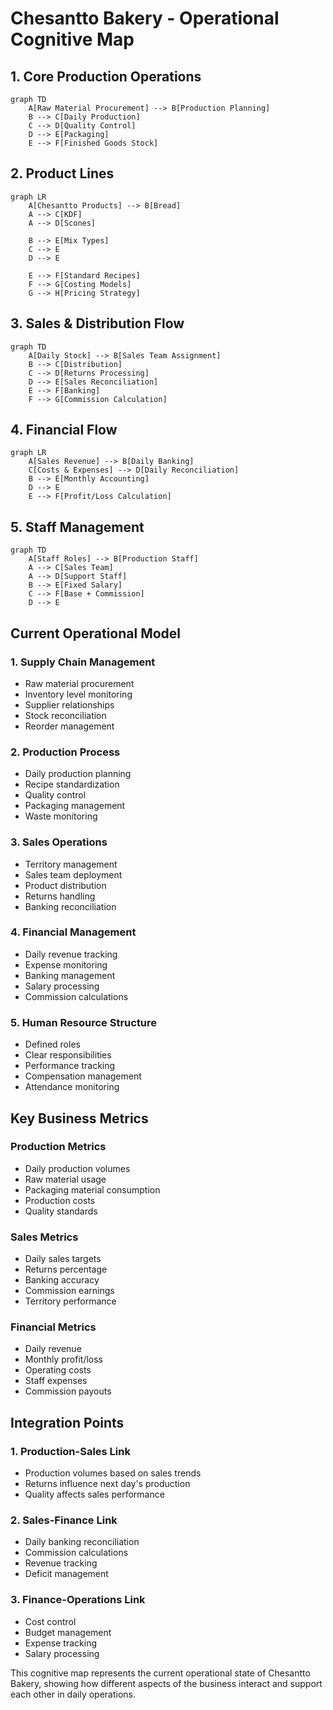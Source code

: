 # Chesantto Bakery - Operational Cognitive Map

## 1. Core Production Operations
```mermaid
graph TD
    A[Raw Material Procurement] --> B[Production Planning]
    B --> C[Daily Production]
    C --> D[Quality Control]
    D --> E[Packaging]
    E --> F[Finished Goods Stock]
```

## 2. Product Lines
```mermaid
graph LR
    A[Chesantto Products] --> B[Bread]
    A --> C[KDF]
    A --> D[Scones]
    
    B --> E[Mix Types]
    C --> E
    D --> E
    
    E --> F[Standard Recipes]
    F --> G[Costing Models]
    G --> H[Pricing Strategy]
```

## 3. Sales & Distribution Flow
```mermaid
graph TD
    A[Daily Stock] --> B[Sales Team Assignment]
    B --> C[Distribution]
    C --> D[Returns Processing]
    D --> E[Sales Reconciliation]
    E --> F[Banking]
    F --> G[Commission Calculation]
```

## 4. Financial Flow
```mermaid
graph LR
    A[Sales Revenue] --> B[Daily Banking]
    C[Costs & Expenses] --> D[Daily Reconciliation]
    B --> E[Monthly Accounting]
    D --> E
    E --> F[Profit/Loss Calculation]
```

## 5. Staff Management
```mermaid
graph TD
    A[Staff Roles] --> B[Production Staff]
    A --> C[Sales Team]
    A --> D[Support Staff]
    B --> E[Fixed Salary]
    C --> F[Base + Commission]
    D --> E
```

## Current Operational Model

### 1. Supply Chain Management
- Raw material procurement
- Inventory level monitoring
- Supplier relationships
- Stock reconciliation
- Reorder management

### 2. Production Process
- Daily production planning
- Recipe standardization
- Quality control
- Packaging management
- Waste monitoring

### 3. Sales Operations
- Territory management
- Sales team deployment
- Product distribution
- Returns handling
- Banking reconciliation

### 4. Financial Management
- Daily revenue tracking
- Expense monitoring
- Banking management
- Salary processing
- Commission calculations

### 5. Human Resource Structure
- Defined roles
- Clear responsibilities
- Performance tracking
- Compensation management
- Attendance monitoring

## Key Business Metrics

### Production Metrics
- Daily production volumes
- Raw material usage
- Packaging material consumption
- Production costs
- Quality standards

### Sales Metrics
- Daily sales targets
- Returns percentage
- Banking accuracy
- Commission earnings
- Territory performance

### Financial Metrics
- Daily revenue
- Monthly profit/loss
- Operating costs
- Staff expenses
- Commission payouts

## Integration Points

### 1. Production-Sales Link
- Production volumes based on sales trends
- Returns influence next day's production
- Quality affects sales performance

### 2. Sales-Finance Link
- Daily banking reconciliation
- Commission calculations
- Revenue tracking
- Deficit management

### 3. Finance-Operations Link
- Cost control
- Budget management
- Expense tracking
- Salary processing

This cognitive map represents the current operational state of Chesantto Bakery, showing how different aspects of the business interact and support each other in daily operations.